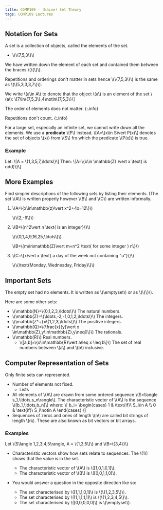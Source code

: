 ```yaml
---
title: COMP109 - (Naive) Set Theory
tags: COMP109 Lectures
---
```

## Notation for Sets
A set is a collection of objects, called the elements of the set. 

* &#92;(&#92;{7,5,3&#92;}&#92;)

We have written down the element of each set and contained them between the braces &#92;(&#92;{&#92;}&#92;).

Repetitions and orderings don't matter in sets hence &#92;(&#92;{7,5,3&#92;}&#92;) is the same as &#92;(&#92;{5,3,3,3,7&#92;}&#92;). 

We write &#92;(a\in A&#92;) to denote that the object &#92;(a&#92;) is an element of the set &#92;(a&#92;): &#92;[7\in&#92;{7,5,3&#92;},4\notin&#92;{7,5,3&#92;}&#92;]

The order of elements does not matter.
{:.info}

Repetitions don't count.
{:.info}

For a large set, especially an infinite set, we cannot write down all the elements. We use a **predicate** &#92;(P&#92;) instead.
&#92;[A=&#92;{x\in S\vert P(x)&#92;]
denotes the set of objects &#92;(x&#92;) from &#92;(S&#92;) fro which the predicate &#92;(P(x)&#92;) is true.

### Example
Let:
&#92;[A = &#92;{1,3,5,7,\ldots&#92;}&#92;]
Then:
&#92;[A=&#92;{x\in \mathbb{Z} \vert x \text{ is odd}&#92;}&#92;]

## More Examples
Find simpler descriptions of the following sets by listing their elements. (The set &#92;(A&#92;) is written properly however &#92;(B&#92;) and &#92;(C&#92;) are written informally.

1. &#92;(A=&#92;{x\in\mathbb{z}\vert x^2+4x=12&#92;}&#92;)

	&#92;(&#92;{2,-6&#92;}&#92;)
1. &#92;(B=&#92;{n^2\vert n \text{ is an integer}&#92;}&#92;)

	&#92;(&#92;{0,1,4,9,16,25,\ldots&#92;}&#92;)
	
	&#92;(B=&#92;{m\in\mathbb{Z}\vert m=n^2 \text{ for some integer } n&#92;}&#92;)
	
1. &#92;(C=&#92;{x\vert x \text{ a day of the week not containing "u"}&#92;}&#92;)
	
	&#92;(&#92;{\text{Monday, Wednesday, Friday}&#92;}&#92;)
	
## Important Sets
The empty set had no elements. It is written as &#92;(\emptyset&#92;) or as &#92;(&#92;{&#92;}&#92;). 

Here are some other sets:

* &#92;(\mathbb{N}=&#92;{0,1,2,3,\ldots&#92;}&#92;) The natural numbers.
* &#92;(\mathbb{Z}=&#92;{\ldots,-2,-1,0,1,2,\ldots&#92;}&#92;) The integers.
* &#92;(\mathbb{Z^+}=&#92;{1,2,3,\ldots&#92;}&#92;) The positive integers.
* &#92;(\mathbb{Q}=&#92;{\frac{x}{y}\vert x \in\mathbb{Z},y\in\mathbb{Z},y\neq0&#92;}&#92;) The rationals.
* &#92;(\mathbb{R}&#92;) Real numbers.
	* &#92;([a,b]=&#92;{x\in\mathbb{R}\vert a\leq x \leq b&#92;}&#92;) The set of real numbers between &#92;(a&#92;) and &#92;(b&#92;) inclusive.
	
## Computer Representation of Sets
Only finite sets can represented.

* Number of elements not fixed.
	* Lists
* All elements of &#92;(A&#92;) are drawn from some ordered sequence &#92;(S=\langle s_1,\ldots,s_n\rangle&#92;). The characteristic vector of &#92;(A&#92;) is the sequence &#92;([b_1,\ldots,b_n]&#92;) where:
&#92;[
    b_i=
    \begin{cases}
      1 & \text{if}\ S_i\in A &#92;&#92;
      0 & \text{if}\ S_i\notin A
    \end{cases}
&#92;]
* Sequences of zeros and ones of length &#92;(n&#92;) are called bit strings of length &#92;(n&#92;). These are also known as bit vectors or bit arrays.

### Examples
Let &#92;(S\langle 1,2,3,4,5\rangle, A = &#92;{1,3,5&#92;}&#92;) and &#92;(B=&#92;{3,4&#92;}&#92;)

* Characteristic vectors show how sets relate to sequences. The &#92;(1&#92;) shows that the value is in the set.
	* The characteristic vector of &#92;(A&#92;) is &#92;([1,0,1,0,1]&#92;). 
	* The characteristic vector of &#92;(B&#92;) is &#92;([0,0,1,1,0]&#92;).
	
* You would answer a question in the opposite direction like so:
	* The set characterised by &#92;([1,1,1,0,1]&#92;) is &#92;(&#92;{1,2,3,5&#92;}&#92;).
	* The set characterised by &#92;([1,1,1,1,1]&#92;) is &#92;(&#92;{1,2,3,4,5&#92;}&#92;).
	* The set characterised by &#92;([0,0,0,0,0]&#92;) is &#92;(\emptyset&#92;).
